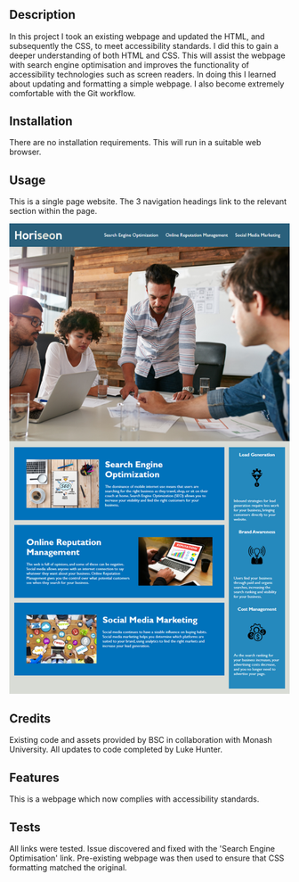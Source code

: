 # <Webpage Accessibility>

## Description

In this project I took an existing webpage and updated the HTML, and subsequently the CSS, to meet accessibility standards. I did this to gain a deeper understanding of both HTML and CSS. This will assist the webpage with search engine optimisation and improves the functionality of accessibility technologies such as screen readers. In doing this I learned about updating and formatting a simple webpage. I also become extremely comfortable with the Git workflow.

## Installation

There are no installation requirements. This will run in a suitable web browser.

## Usage

This is a single page website. The 3 navigation headings link to the relevant section within the page.

![screenshot 1](./assets/images/01-html-css-git-homework-demo.jpg.png)

## Credits

Existing code and assets provided by BSC in collaboration with Monash University. All updates to code completed by Luke Hunter.


## Features

This is a webpage which now complies with accessibility standards.


## Tests

All links were tested. Issue discovered and fixed with the 'Search Engine Optimisation' link. Pre-existing webpage was then used to ensure that CSS formatting matched the original.
